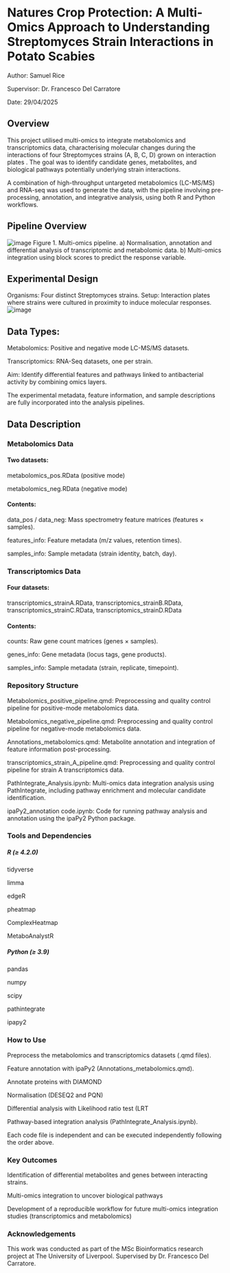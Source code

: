 # Natures Crop Protection: A Multi-Omics Approach to Understanding Streptomyces Strain Interactions in Potato Scabies

Author: Samuel Rice

Supervisor: Dr. Francesco Del Carratore

Date: 29/04/2025

##  Overview

This project utilised multi-omics to integrate metabolomics and transcriptomics data, characterising molecular changes during the interactions of four Streptomyces strains (A, B, C, D) grown on interaction plates . The goal was to identify candidate genes, metabolites, and biological pathways potentially underlying strain interactions.

A combination of high-throughput untargeted metabolomics (LC-MS/MS) and RNA-seq was used to generate the data, with the pipeline involving pre-processing, annotation, and integrative analysis, using both R and Python workflows.



## Pipeline Overview

![image](https://github.com/user-attachments/assets/dcf7a011-62e4-4aef-8f5b-cbb9ab4b4dbb)
Figure 1. Multi-omics pipeline. a) Normalisation, annotation and differential analysis of transcriptomic and metabolomic data. b) Multi-omics integration using block scores to predict the response variable.



## Experimental Design
Organisms: Four distinct Streptomyces strains.
Setup: Interaction plates where strains were cultured in proximity to induce molecular responses.
![image](https://github.com/user-attachments/assets/9e8d564f-b78f-440d-a13d-f4d3581d9fa2)



## Data Types:

Metabolomics: Positive and negative mode LC-MS/MS datasets.

Transcriptomics: RNA-Seq datasets, one per strain.

Aim: Identify differential features and pathways linked to antibacterial activity by combining omics layers.

The experimental metadata, feature information, and sample descriptions are fully incorporated into the analysis pipelines.

## Data Description

### Metabolomics Data
#### Two datasets:

metabolomics_pos.RData (positive mode)

metabolomics_neg.RData (negative mode)

#### Contents:

data_pos / data_neg: Mass spectrometry feature matrices (features × samples).

features_info: Feature metadata (m/z values, retention times).

samples_info: Sample metadata (strain identity, batch, day).

### Transcriptomics Data
#### Four datasets:

transcriptomics_strainA.RData, transcriptomics_strainB.RData, transcriptomics_strainC.RData, transcriptomics_strainD.RData

#### Contents:

counts: Raw gene count matrices (genes × samples).

genes_info: Gene metadata (locus tags, gene products).

samples_info: Sample metadata (strain, replicate, timepoint).

### Repository Structure
Metabolomics_positive_pipeline.qmd: Preprocessing and quality control pipeline for positive-mode metabolomics data.

Metabolomics_negative_pipeline.qmd: Preprocessing and quality control pipeline for negative-mode metabolomics data.

Annotations_metabolomics.qmd: Metabolite annotation and integration of feature information post-processing.

transcriptomics_strain_A_pipeline.qmd: Preprocessing and quality control pipeline for strain A transcriptomics data.

PathIntegrate_Analysis.ipynb: Multi-omics data integration analysis using PathIntegrate, including pathway enrichment and molecular candidate identification.

ipaPy2_annotation code.ipynb: Code for running pathway analysis and annotation using the ipaPy2 Python package.

### Tools and Dependencies
##### R (≥ 4.2.0)
tidyverse

limma

edgeR

pheatmap

ComplexHeatmap

MetaboAnalystR

##### Python (≥ 3.9)
pandas

numpy

scipy

pathintegrate

ipapy2

### How to Use
Preprocess the metabolomics and transcriptomics datasets (.qmd files).

Feature annotation with ipaPy2 (Annotations_metabolomics.qmd).

Annotate proteins with DIAMOND

Normalisation (DESEQ2 and PQN)

Differential analysis with Likelihood ratio test (LRT

Pathway-based integration analysis (PathIntegrate_Analysis.ipynb).

Each code file is independent and can be executed independently following the order above.

### Key Outcomes
Identification of differential metabolites and genes between interacting strains.

Multi-omics integration to uncover biological pathways

Development of a reproducible workflow for future multi-omics integration studies (transcriptomics and metabolomics)

### Acknowledgements
This work was conducted as part of the MSc Bioinformatics research project at The University of Liverpool.
Supervised by Dr. Francesco Del Carratore.
